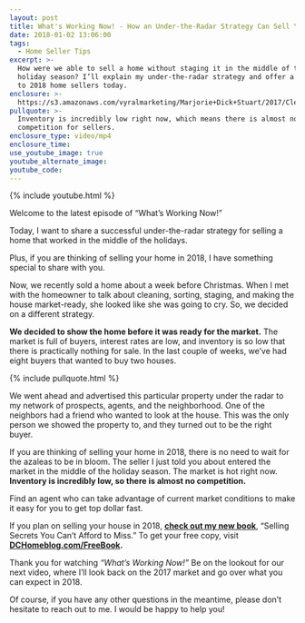```yaml
---
layout: post
title: What's Working Now! - How an Under-the-Radar Strategy Can Sell Your Home Now
date: 2018-01-02 13:06:00
tags:
  - Home Seller Tips
excerpt: >-
  How were we able to sell a home without staging it in the middle of the
  holiday season? I’ll explain my under-the-radar strategy and offer a few tips
  to 2018 home sellers today.
enclosure: >-
  https://s3.amazonaws.com/vyralmarketing/Marjorie+Dick+Stuart/2017/Cleveland+Park+Real+Estate-+No+Staging+Under+the+Radar.mp4
pullquote: >-
  Inventory is incredibly low right now, which means there is almost no
  competition for sellers.
enclosure_type: video/mp4
enclosure_time:
use_youtube_image: true
youtube_alternate_image:
youtube_code:
---
```



{% include youtube.html %}

Welcome to the latest episode of “What’s Working Now!”

Today, I want to share a successful under-the-radar strategy for selling a home that worked in the middle of the holidays.

Plus, if you are thinking of selling your home in 2018, I have something special to share with you.

Now, we recently sold a home about a week before Christmas. When I met with the homeowner to talk about cleaning, sorting, staging, and making the house market-ready, she looked like she was going to cry. So, we decided on a different strategy.

**We decided to show the home before it was ready for the market.** The market is full of buyers, interest rates are low, and inventory is so low that there is practically nothing for sale. In the last couple of weeks, we’ve had eight buyers that wanted to buy two houses.

{% include pullquote.html %}

We went ahead and advertised this particular property under the radar to my network of prospects, agents, and the neighborhood. One of the neighbors had a friend who wanted to look at the house. This was the only person we showed the property to, and they turned out to be the right buyer.

If you are thinking of selling your home in 2018, there is no need to wait for the azaleas to be in bloom. The seller I just told you about entered the market in the middle of the holiday season. The market is hot right now. **Inventory is incredibly low, so there is almost no competition.**

Find an agent who can take advantage of current market conditions to make it easy for you to get top dollar fast.

If you plan on selling your house in 2018, **[check out my new book](http://www.marjoriedickstuart.com/blog/breaking-news-marjories-new-book-just-released.html)**, “Selling Secrets You Can’t Afford to Miss.” To get your free copy, visit **[DCHomeblog.com/FreeBook](http://dchomeblog.com/freebook).**

Thank you for watching *“What’s Working Now!”* Be on the lookout for our next video, where I’ll look back on the 2017 market and go over what you can expect in 2018.

Of course, if you have any other questions in the meantime, please don’t hesitate to reach out to me. I would be happy to help you!